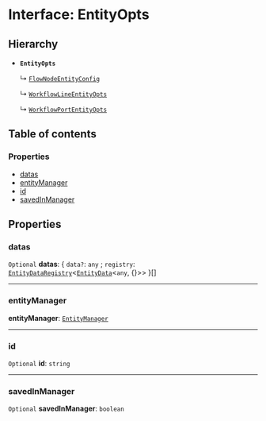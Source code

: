 # Interface: EntityOpts

## Hierarchy

* **`EntityOpts`**

  ↳ [`FlowNodeEntityConfig`](/auto-docs/free-layout-editor/interfaces/FlowNodeEntityConfig.md)

  ↳ [`WorkflowLineEntityOpts`](/auto-docs/free-layout-editor/interfaces/WorkflowLineEntityOpts.md)

  ↳ [`WorkflowPortEntityOpts`](/auto-docs/free-layout-editor/interfaces/WorkflowPortEntityOpts.md)

## Table of contents

### Properties

* [datas](/auto-docs/free-layout-editor/interfaces/EntityOpts.md#datas)
* [entityManager](/auto-docs/free-layout-editor/interfaces/EntityOpts.md#entitymanager)
* [id](/auto-docs/free-layout-editor/interfaces/EntityOpts.md#id)
* [savedInManager](/auto-docs/free-layout-editor/interfaces/EntityOpts.md#savedinmanager)

## Properties

### datas

`Optional` **datas**: { `data?`: `any` ; `registry`: [`EntityDataRegistry`](/auto-docs/free-layout-editor/interfaces/EntityDataRegistry.md)<[`EntityData`](/auto-docs/free-layout-editor/classes/EntityData.md)<`any`, {}>>  }\[]

***

### entityManager

**entityManager**: [`EntityManager`](/auto-docs/free-layout-editor/classes/EntityManager.md)

***

### id

`Optional` **id**: `string`

***

### savedInManager

`Optional` **savedInManager**: `boolean`
